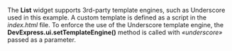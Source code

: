The **List** widget supports 3rd-party template engines, such as&nbsp;Underscore used in&nbsp;this example. A&nbsp;custom template is&nbsp;defined as&nbsp;a&nbsp;script in&nbsp;the _index.html_ file. To&nbsp;enforce the use of&nbsp;the Underscore template engine, the **DevExpress.ui.setTemplateEngine()** method is&nbsp;called with _&laquo;underscore&raquo;_ passed as&nbsp;a&nbsp;parameter.